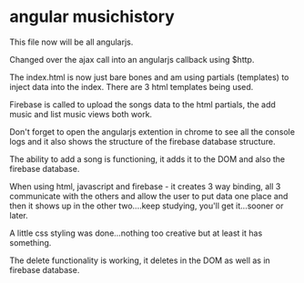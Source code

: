 # angular musichistory  

This file now will be all angularjs.  

Changed over the ajax call into an angularjs callback using $http.  

The index.html is now just bare bones and am using partials (templates) to inject data into the index. There are 3 html templates being used.  
  
Firebase is called to upload the songs data to the html partials, the add music and list music views both work.  

Don't forget to open the angularjs extention in chrome to see all the console logs and it also shows the structure of the firebase database structure.    

The ability to add a song is functioning, it adds it to the DOM and also the firebase database.  

When using html, javascript and firebase - it creates 3 way binding, all 3 communicate with the others and allow the user to put data one place and then it shows up in the other two....keep studying, you'll get it...sooner or later.  

A little css styling was done...nothing too creative but at least it has something.  

The delete functionality is working, it deletes in the DOM as well as in firebase database.    
  